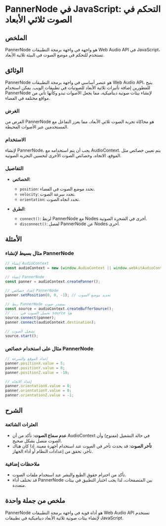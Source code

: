<!--
Meta Description: # PannerNode في JavaScript: التحكم في الصوت ثلاثي الأبعاد ## الملخص PannerNode هو واجهة في واجهة برمجة التطبيقات Web Audio API في JavaScript، تستخدم ل...
Meta Keywords: pannernode, الصوت, panner, audiocontext, value
-->

# PannerNode في JavaScript: التحكم في الصوت ثلاثي الأبعاد

## الملخص
PannerNode هو واجهة في واجهة برمجة التطبيقات Web Audio API في JavaScript، تستخدم للتحكم في موضع الصوت في البيئة ثلاثية الأبعاد.

## الوثائق
PannerNode هو عنصر أساسي في واجهة برمجة التطبيقات Web Audio API، يتيح للمطورين إضافة تأثيرات ثلاثية الأبعاد للصوتيات في تطبيقات الويب. يمكن استخدام PannerNode لإنشاء بيئات صوتية ديناميكية، مما يجعل الأصوات تبدو وكأنها تأتي من مواقع مختلفة في الفضاء. 

### الغرض
الغرض من PannerNode هو محاكاة تجربة الصوت ثلاثي الأبعاد، مما يعزز التفاعل مع المستخدمين عبر الأصوات المحيطة.

### الاستخدام
لإنشاء PannerNode، يجب أن يتم استخدامه مع AudioContext. يتم تعيين خصائص مثل الموقع، الاتجاه، وخصائص الصوت الأخرى لتحسين التجربة الصوتية.

### التفاصيل
- **الخصائص**:
  - `position`: تحدد موضع الصوت في الفضاء.
  - `velocity`: تحدد سرعة الصوت.
  - `orientation`: تحدد اتجاه الصوت.
  
- **الطرق**:
  - `connect()`: لربط PannerNode مع Nodes أخرى في الشجرة الصوتية.
  - `disconnect()`: لفصل PannerNode عن Nodes أخرى.

## الأمثلة
### مثال بسيط لإنشاء PannerNode
```javascript
// إنشاء AudioContext
const audioContext = new (window.AudioContext || window.webkitAudioContext)();

// إنشاء PannerNode
const panner = audioContext.createPanner();

// إعداد خصائص PannerNode
panner.setPosition(0, 0, -1); // تحديد موضع الصوت

// ربط PannerNode بمصدر صوت
const source = audioContext.createBufferSource();
// ... تحميل الصوت في source هنا
source.connect(panner);
panner.connect(audioContext.destination);

// تشغيل الصوت
source.start();
```

### مثال على استخدام خصائص PannerNode
```javascript
// إعداد الموقع والسرعة
panner.positionX.value = 5;
panner.positionY.value = 0;
panner.positionZ.value = -10;

// إعداد الاتجاه
panner.orientationX.value = 0;
panner.orientationY.value = 0;
panner.orientationZ.value = -1;
```

## الشرح
### العثرات الشائعة
- **عدم سماع الصوت**: تأكد من أن AudioContext في حالة التشغيل (مفتوح) وأن الصوت متصل بشكل صحيح.
- **تأخر الصوت**: قد يحدث تأخر في الصوت عند استخدام أجهزة معينة. إذا كان هناك تأخر، تحقق من إعدادات النظام أو أداء الجهاز.

### ملاحظات إضافية
- تأكد من احترام حقوق الطبع والنشر عند استخدام ملفات الصوت.
- قد تختلف أداء PannerNode بين المتصفحات، لذا يجب اختبار التطبيق في بيئات متعددة.

## ملخص من جملة واحدة
PannerNode هو أداة قوية في واجهة برمجة التطبيقات Web Audio API تستخدم لإنشاء بيئات صوتية ثلاثية الأبعاد ديناميكية في تطبيقات JavaScript.